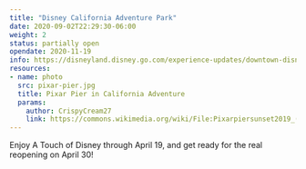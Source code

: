 ```yaml
---
title: "Disney California Adventure Park"
date: 2020-09-02T22:29:30-06:00
weight: 2
status: partially open
opendate: 2020-11-19
info: https://disneyland.disney.go.com/experience-updates/downtown-disney/
resources:
- name: photo
  src: pixar-pier.jpg
  title: Pixar Pier in California Adventure
  params:
    author: CrispyCream27
    link: https://commons.wikimedia.org/wiki/File:Pixarpiersunset2019_(cropped).jpg
---
```


Enjoy A Touch of Disney through April 19, and get ready for the real reopening on April 30!
